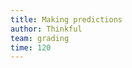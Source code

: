 ```yaml
---
title: Making predictions
author: Thinkful
team: grading
time: 120
---
```


<jupyter notebook-name="6.making_predictions" course-code="DSBC" />